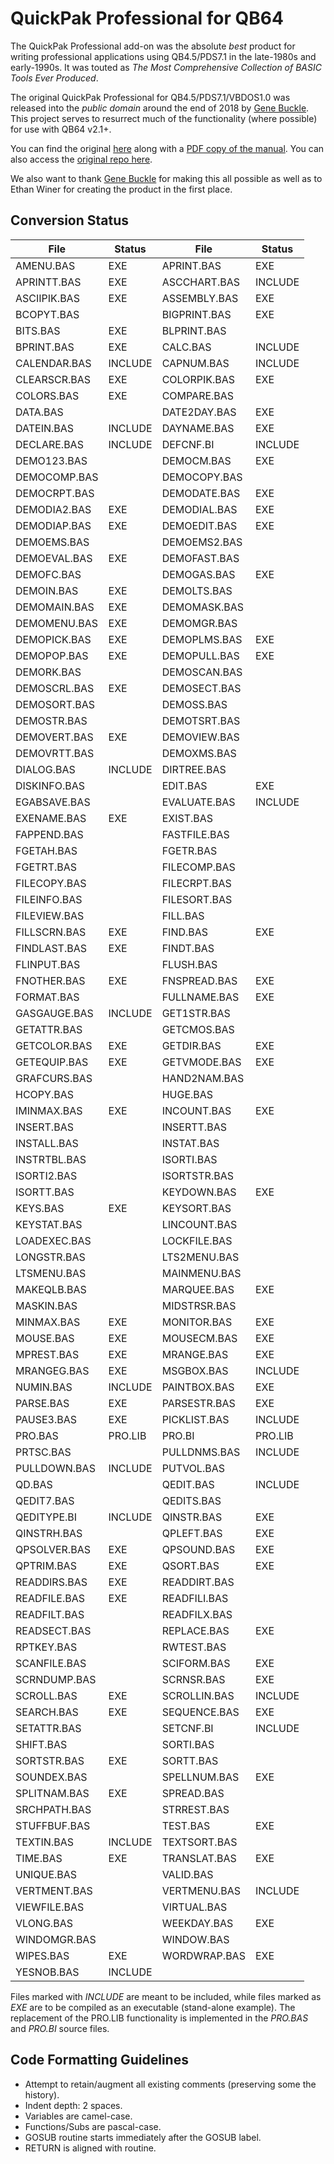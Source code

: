 # QuickPak Professional for QB64

The QuickPak Professional add-on was the absolute *best* product for writing professional applications using QB4.5/PDS7.1 in the late-1980s and early-1990s. It was touted as *The Most Comprehensive Collection of BASIC Tools Ever Produced*.

The original QuickPak Professional for QB4.5/PDS7.1/VBDOS1.0 was released into the *public domain* around the end of 2018 by [Gene Buckle](https://github.com/geneb). This project serves to resurrect much of the functionality (where possible) for use with QB64 v2.1+.

You can find the original [here](http://annex.retroarchive.org/crescent/index.html) along with a [PDF copy of the manual](http://annex.retroarchive.org/crescent/QuickPak%20Professional.pdf). You can also access the [original repo here](https://github.com/geneb/QuickPak-Pro-DOS).

We also want to thank [Gene Buckle](https://github.com/geneb) for making this all possible as well as to Ethan Winer for creating the product in the first place.

## Conversion Status

| File       | Status  | File       | Status  
| ---------- | ------- | ---------- | ------- |
|AMENU.BAS   | EXE     |APRINT.BAS  | EXE     |
|APRINTT.BAS | EXE     |ASCCHART.BAS| INCLUDE |
|ASCIIPIK.BAS| EXE     |ASSEMBLY.BAS| EXE     |
|BCOPYT.BAS  |         |BIGPRINT.BAS| EXE     |
|BITS.BAS    | EXE     |BLPRINT.BAS |         |
|BPRINT.BAS  | EXE     |CALC.BAS    | INCLUDE |
|CALENDAR.BAS| INCLUDE |CAPNUM.BAS  | INCLUDE |
|CLEARSCR.BAS| EXE     |COLORPIK.BAS| EXE     |
|COLORS.BAS  | EXE     |COMPARE.BAS |         |
|DATA.BAS    |         |DATE2DAY.BAS| EXE     |
|DATEIN.BAS  | INCLUDE |DAYNAME.BAS | EXE     |
|DECLARE.BAS | INCLUDE |DEFCNF.BI   | INCLUDE |
|DEMO123.BAS |         |DEMOCM.BAS  | EXE     |
|DEMOCOMP.BAS|         |DEMOCOPY.BAS|         |
|DEMOCRPT.BAS|         |DEMODATE.BAS| EXE     |
|DEMODIA2.BAS| EXE     |DEMODIAL.BAS| EXE     |
|DEMODIAP.BAS| EXE     |DEMOEDIT.BAS| EXE     |
|DEMOEMS.BAS |         |DEMOEMS2.BAS|         |
|DEMOEVAL.BAS| EXE     |DEMOFAST.BAS|         |
|DEMOFC.BAS  |         |DEMOGAS.BAS | EXE     |
|DEMOIN.BAS  | EXE     |DEMOLTS.BAS |         |
|DEMOMAIN.BAS| EXE     |DEMOMASK.BAS|         |
|DEMOMENU.BAS| EXE     |DEMOMGR.BAS |         |
|DEMOPICK.BAS| EXE     |DEMOPLMS.BAS| EXE     |
|DEMOPOP.BAS | EXE     |DEMOPULL.BAS| EXE     |
|DEMORK.BAS  |         |DEMOSCAN.BAS|         |
|DEMOSCRL.BAS| EXE     |DEMOSECT.BAS|         |
|DEMOSORT.BAS|         |DEMOSS.BAS  |         |
|DEMOSTR.BAS |         |DEMOTSRT.BAS|         |
|DEMOVERT.BAS| EXE     |DEMOVIEW.BAS|         |
|DEMOVRTT.BAS|         |DEMOXMS.BAS |         |
|DIALOG.BAS  | INCLUDE |DIRTREE.BAS |         |
|DISKINFO.BAS|         |EDIT.BAS    | EXE     |
|EGABSAVE.BAS|         |EVALUATE.BAS| INCLUDE |
|EXENAME.BAS | EXE     |EXIST.BAS   |         |
|FAPPEND.BAS |         |FASTFILE.BAS|         |
|FGETAH.BAS  |         |FGETR.BAS   |         |
|FGETRT.BAS  |         |FILECOMP.BAS|         |
|FILECOPY.BAS|         |FILECRPT.BAS|         |
|FILEINFO.BAS|         |FILESORT.BAS|         |
|FILEVIEW.BAS|         |FILL.BAS    |         |
|FILLSCRN.BAS| EXE     |FIND.BAS    | EXE     |
|FINDLAST.BAS| EXE     |FINDT.BAS   |         |
|FLINPUT.BAS |         |FLUSH.BAS   |         |
|FNOTHER.BAS | EXE     |FNSPREAD.BAS| EXE     |
|FORMAT.BAS  |         |FULLNAME.BAS| EXE     |
|GASGAUGE.BAS| INCLUDE |GET1STR.BAS |         |
|GETATTR.BAS |         |GETCMOS.BAS |         |
|GETCOLOR.BAS| EXE     |GETDIR.BAS  | EXE     |
|GETEQUIP.BAS| EXE     |GETVMODE.BAS| EXE     |
|GRAFCURS.BAS|         |HAND2NAM.BAS|         |
|HCOPY.BAS   |         |HUGE.BAS    |         |
|IMINMAX.BAS | EXE     |INCOUNT.BAS | EXE     |
|INSERT.BAS  |         |INSERTT.BAS |         |
|INSTALL.BAS |         |INSTAT.BAS  |         |
|INSTRTBL.BAS|         |ISORTI.BAS  |         |
|ISORTI2.BAS |         |ISORTSTR.BAS|         |
|ISORTT.BAS  |         |KEYDOWN.BAS | EXE     |
|KEYS.BAS    | EXE     |KEYSORT.BAS |         |
|KEYSTAT.BAS |         |LINCOUNT.BAS|         |
|LOADEXEC.BAS|         |LOCKFILE.BAS|         |
|LONGSTR.BAS |         |LTS2MENU.BAS|         |
|LTSMENU.BAS |         |MAINMENU.BAS|         |
|MAKEQLB.BAS |         |MARQUEE.BAS | EXE     |
|MASKIN.BAS  |         |MIDSTRSR.BAS|         |
|MINMAX.BAS  | EXE     |MONITOR.BAS | EXE     |
|MOUSE.BAS   | EXE     |MOUSECM.BAS | EXE     |
|MPREST.BAS  | EXE     |MRANGE.BAS  | EXE     |
|MRANGEG.BAS | EXE     |MSGBOX.BAS  | INCLUDE |
|NUMIN.BAS   | INCLUDE |PAINTBOX.BAS| EXE     |
|PARSE.BAS   | EXE     |PARSESTR.BAS| EXE     |
|PAUSE3.BAS  | EXE     |PICKLIST.BAS| INCLUDE |
|PRO.BAS     | PRO.LIB |PRO.BI      | PRO.LIB |
|PRTSC.BAS   |         |PULLDNMS.BAS| INCLUDE |
|PULLDOWN.BAS| INCLUDE |PUTVOL.BAS  |         |
|QD.BAS      |         |QEDIT.BAS   | INCLUDE |
|QEDIT7.BAS  |         |QEDITS.BAS  |         |
|QEDITYPE.BI | INCLUDE |QINSTR.BAS  | EXE     |
|QINSTRH.BAS |         |QPLEFT.BAS  | EXE     |
|QPSOLVER.BAS| EXE     |QPSOUND.BAS | EXE     |
|QPTRIM.BAS  | EXE     |QSORT.BAS   | EXE     |
|READDIRS.BAS| EXE     |READDIRT.BAS|         |
|READFILE.BAS| EXE     |READFILI.BAS|         |
|READFILT.BAS|         |READFILX.BAS|         |
|READSECT.BAS|         |REPLACE.BAS | EXE     |
|RPTKEY.BAS  |         |RWTEST.BAS  |         |
|SCANFILE.BAS|         |SCIFORM.BAS | EXE     |
|SCRNDUMP.BAS|         |SCRNSR.BAS  | EXE     |
|SCROLL.BAS  | EXE     |SCROLLIN.BAS| INCLUDE |
|SEARCH.BAS  | EXE     |SEQUENCE.BAS| EXE     |
|SETATTR.BAS |         |SETCNF.BI   | INCLUDE |
|SHIFT.BAS   |         |SORTI.BAS   |         |
|SORTSTR.BAS | EXE     |SORTT.BAS   |         |
|SOUNDEX.BAS |         |SPELLNUM.BAS| EXE     |
|SPLITNAM.BAS| EXE     |SPREAD.BAS  |         |
|SRCHPATH.BAS|         |STRREST.BAS |         |
|STUFFBUF.BAS|         |TEST.BAS    | EXE     |
|TEXTIN.BAS  | INCLUDE |TEXTSORT.BAS|         |
|TIME.BAS    | EXE     |TRANSLAT.BAS| EXE     |
|UNIQUE.BAS  |         |VALID.BAS   |         |
|VERTMENT.BAS|         |VERTMENU.BAS| INCLUDE |
|VIEWFILE.BAS|         |VIRTUAL.BAS |         |
|VLONG.BAS   |         |WEEKDAY.BAS | EXE     |
|WINDOMGR.BAS|         |WINDOW.BAS  |         |
|WIPES.BAS   | EXE     |WORDWRAP.BAS| EXE     |
|YESNOB.BAS  | INCLUDE |            |         |

Files marked with *INCLUDE* are meant to be included, while files marked as *EXE* are to be compiled as an executable (stand-alone example). The replacement of the PRO.LIB functionality is implemented in the *PRO.BAS* and *PRO.BI* source files.

## Code Formatting Guidelines

- Attempt to retain/augment all existing comments (preserving some the history).
- Indent depth: 2 spaces.
- Variables are camel-case.
- Functions/Subs are pascal-case.
- GOSUB routine starts immediately after the GOSUB label.
- RETURN is aligned with routine.
